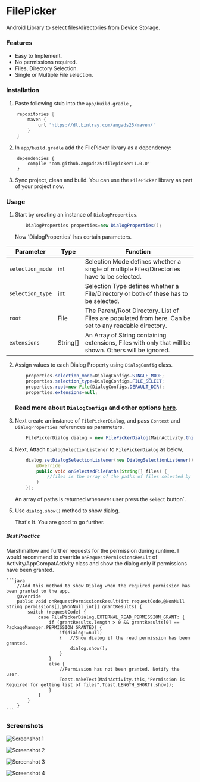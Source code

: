 # FilePicker
Android Library to select files/directories from Device Storage.


### Features

* Easy to Implement.
* No permissions required.
* Files, Directory Selection.
* Single or Multiple File selection.


### Installation

1) Paste following stub into the ``app/build.gradle`` ,
```gradle
    repositories {
        maven {
            url 'https://dl.bintray.com/angads25/maven/'
        }
    }
```
2) In ``app/build.gradle`` add the FilePicker library as a dependency:
```
    dependencies {
        compile 'com.github.angads25:filepicker:1.0.0'
    }
```

3) Sync project, clean and build. You can use the ``FilePicker`` library as part of your project now.


### Usage
1. Start by creating an instance of `DialogProperties`. 

    ```java
        DialogProperties properties=new DialogProperties();
    ```

    Now 'DialogProperties' has certain parameters. 

|Parameter|Type|Function|
|---|---|---|
|`selection_mode`|int|Selection Mode defines whether a single of multiple Files/Directories have to be selected.|
|`selection_type`|int|Selection Type defines whether a File/Directory or both of these has to be selected.|
|`root`|File|The Parent/Root Directory. List of Files are populated from here. Can be set to any readable directory.|
|`extensions`|String[]|An Array of String containing extensions, Files with only that will be shown. Others will be ignored.|

2. Assign values to each Dialog Property using `DialogConfig` class.
    
    ```java
        properties.selection_mode=DialogConfigs.SINGLE_MODE;
        properties.selection_type=DialogConfigs.FILE_SELECT;
        properties.root=new File(DialogConfigs.DEFAULT_DIR);
        properties.extensions=null;
    ```
    ### Read more about `DialogConfigs` and other options [here](https://github.com/Angads25/android-filepicker/blob/master/filepicker/src/main/java/com/github/angads25/filepicker/model/DialogConfigs.java).
    
3. Next create an instance of `FilePickerDialog`, and pass `Context` and `DialogProperties` references as parameters.

    ```java
        FilePickerDialog dialog = new FilePickerDialog(MainActivity.this,properties);
    ```
    
4.  Next, Attach `DialogSelectionListener` to `FilePickerDialog` as below,
    ```java
        dialog.setDialogSelectionListener(new DialogSelectionListener() {
            @Override
            public void onSelectedFilePaths(String[] files) {
                //files is the array of the paths of files selected by the Application User.
            }
        });
    ```
    An array of paths is returned whenever user press the `select` button`.
    
5. Use ```dialog.show()``` method to show dialog.

    That's It. You are good to go further.
    
##### Best Practice
Marshmallow and further requests for the permission during runtime. I would recommend to override `onRequestPermissionsResult` of Activity/AppCompatActivity class and show the dialog only if permissions have been granted.
    
    ```java
        //Add this method to show Dialog when the required permission has been granted to the app.
        @Override
        public void onRequestPermissionsResult(int requestCode,@NonNull String permissions[],@NonNull int[] grantResults) {
            switch (requestCode) {
                case FilePickerDialog.EXTERNAL_READ_PERMISSION_GRANT: {
                    if (grantResults.length > 0 && grantResults[0] == PackageManager.PERMISSION_GRANTED) {
                        if(dialog!=null)
                        {   //Show dialog if the read permission has been granted.
                            dialog.show();
                        }
                    }
                    else {
                        //Permission has not been granted. Notify the user.
                        Toast.makeText(MainActivity.this,"Permission is Required for getting list of files",Toast.LENGTH_SHORT).show();
                    }
                }
            }
        }
    ```


### Screenshots
![Screenshot 1](https://raw.githubusercontent.com/Angads25/android-filepicker/master/screenshot1.png)

![Screenshot 2](https://raw.githubusercontent.com/Angads25/android-filepicker/master/screenshot2.png)

![Screenshot 3](https://raw.githubusercontent.com/Angads25/android-filepicker/master/screenshot3.png)

![Screenshot 4](https://raw.githubusercontent.com/Angads25/android-filepicker/master/screenshot4.png)
